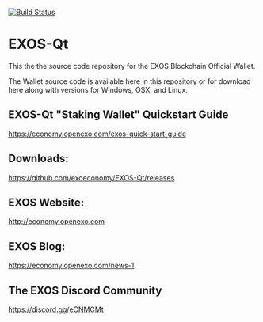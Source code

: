 [![Build Status](https://travis-ci.org/exoeconomy/EXOS-Qt.svg?branch=master)](https://travis-ci.org/exoeconomy/EXOS-Qt)

# EXOS-Qt
This the the source code repository for the EXOS Blockchain Official Wallet.

The Wallet source code is available here in this repository or for download here along with versions for Windows, OSX, and Linux.

## EXOS-Qt "Staking Wallet" Quickstart Guide
https://economy.openexo.com/exos-quick-start-guide

## Downloads:
https://github.com/exoeconomy/EXOS-Qt/releases

## EXOS Website:
http://economy.openexo.com

## EXOS Blog:
https://economy.openexo.com/news-1

## The EXOS Discord Community
https://discord.gg/eCNMCMt
